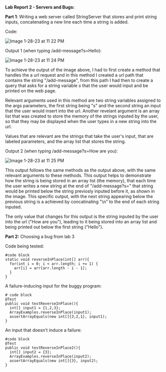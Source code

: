**Lab Report 2 - Servers and Bugs:**


**Part 1**: Writing a web server called StringServer that stores and print string inputs, concatenating a new line each time a string is added.

Code:

![Image 1-28-23 at 11 22 PM](https://user-images.githubusercontent.com/122492492/215312049-1dd26071-1f5c-433e-baf6-2fb1dd741e03.jpg)

Output 1 (when typing /add-message?s=Hello):

![Image 1-28-23 at 11 24 PM](https://user-images.githubusercontent.com/122492492/215312166-b1f8433b-adab-4356-8c12-c47b73789731.jpg)

To achieve the output of the image above, I had to first create a method that handles the a url request and in this method I created a url path that contains the string "/add-message", from this path I had then to create a query that asks for a string variable _s_ that the user would input and be printed on the web page. 

Relevant arguments used in this method are two string variables assigned to the args parameters, the first string being "s" and the second string an input that the user would insert into the url. Another revelant argument is an array list that was created to store the memory of the strings inputed by the user, so that they may be displayed when the user types in a new string into the url.

Values that are relevant are the strings that take the user's input, that are labeled parameters, and the array list that stores the string.


Output 2 (when typing /add-message?s=How are you):

![Image 1-28-23 at 11 25 PM](https://user-images.githubusercontent.com/122492492/215393805-e58c8c1e-914a-4d1e-8ecd-9955c57ac2d8.jpg)


This output follows the same methods as the output above, with the same relevant arguments to these methods. This output helps to demonstrate how the string is being stored in an array list (the memory), that each time the 
user writes a new string at the end of "/add-message?s=" that string would be printed below the string previosly inputed before it, as shown in the image. This specific output, with the next string appearing below the previous string is a achieved by concatinating "\n" to the end of each string inputed.

The only value that changes for this output is the string inputed by the user into the url ("How are you"), leading to it being stored into an array list and being printed out below the first string ("Hello").


**Part 2:** Choosing a bug from lab 3

Code being tested:
```
#code block
static void reverseInPlace(int[] arr){
  for(int i = 0; i < arr.length; i += 1) {
    arr[i] = arr[arr.length - i - 1];
  }
}
```

A failure-inducing input for the buggy program:
```
# code block
@Test
public void testReverseInPlace(){
  int[] input1 = {1,2,3};
  ArrayExamples.reverseInPlace(input1);
  assertArrayEquals(new int[]{3,2,1}, input1);
}
 ```

An input that doesn't induce a failure:
```
#code block
@Test
public void testReverseInPlace2(){
  int[] input2 = {3};
  ArrayExamples.reverseInPlace(input2);
  assertArrayEquals(new int[]{3}, input2);
}
```



